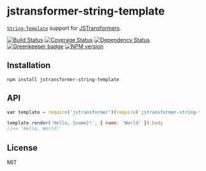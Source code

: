 # jstransformer-string-template

[`String-Template`](http://npm.im/string-template) support for [JSTransformers](http://github.com/jstransformers).

[![Build Status](https://img.shields.io/travis/jstransformers/jstransformer-string-template/master.svg)](https://travis-ci.org/jstransformers/jstransformer-string-template)
[![Coverage Status](https://img.shields.io/codecov/c/github/jstransformers/jstransformer-string-template/master.svg)](https://codecov.io/gh/jstransformers/jstransformer-string-template)
[![Dependency Status](https://img.shields.io/david/jstransformers/jstransformer-string-template/master.svg)](http://david-dm.org/jstransformers/jstransformer-string-template)
[![Greenkeeper badge](https://badges.greenkeeper.io/jstransformers/jstransformer-string-template.svg)](https://greenkeeper.io/)
[![NPM version](https://img.shields.io/npm/v/jstransformer-string-template.svg)](https://www.npmjs.org/package/jstransformer-string-template)

## Installation

    npm install jstransformer-string-template

## API

```js
var template = require('jstransformer')(require('jstransformer-string-template'))

template.render('Hello, {name}!', { name: 'World' }).body
//=> 'Hello, World!'
```

## License

MIT
